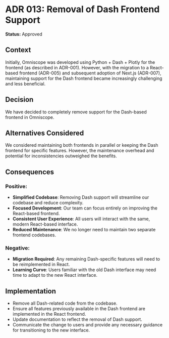 # ADR 013: Removal of Dash Frontend Support

**Status:** Approved

## Context
Initially, Omniscope was developed using Python + Dash + Plotly for the frontend (as described in ADR-001). However, with the migration to a React-based frontend (ADR-005) and subsequent adoption of Next.js (ADR-007), maintaining support for the Dash frontend became increasingly challenging and less beneficial.

## Decision
We have decided to completely remove support for the Dash-based frontend in Omniscope.

## Alternatives Considered
We considered maintaining both frontends in parallel or keeping the Dash frontend for specific features. However, the maintenance overhead and potential for inconsistencies outweighed the benefits.

## Consequences
### Positive:
- **Simplified Codebase**: Removing Dash support will streamline our codebase and reduce complexity.
- **Focused Development**: Our team can focus entirely on improving the React-based frontend.
- **Consistent User Experience**: All users will interact with the same, modern React-based interface.
- **Reduced Maintenance**: We no longer need to maintain two separate frontend codebases.

### Negative:
- **Migration Required**: Any remaining Dash-specific features will need to be reimplemented in React.
- **Learning Curve**: Users familiar with the old Dash interface may need time to adapt to the new React interface.

## Implementation
- Remove all Dash-related code from the codebase.
- Ensure all features previously available in the Dash frontend are implemented in the React frontend.
- Update documentation to reflect the removal of Dash support.
- Communicate the change to users and provide any necessary guidance for transitioning to the new interface.
